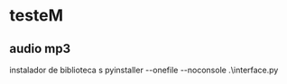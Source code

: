 # testeM
## audio mp3


instalador de biblioteca
    s
    pyinstaller --onefile --noconsole  .\interface.py

